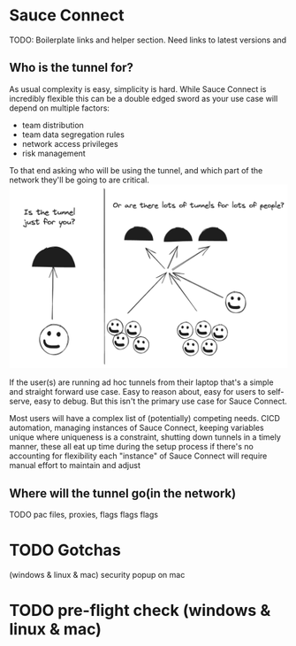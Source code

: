 # Sauce Connect
TODO: Boilerplate links and helper section. Need links to latest versions and 


## Who is the tunnel for?
As usual complexity is easy, simplicity is hard. While Sauce Connect is incredibly flexible this can be a double edged sword as your use case will depend on multiple factors:
- team distribution
- team data segregation rules
- network access privileges
- risk management

To that end asking who will be using the tunnel, and which part of the network they'll be going to are critical.
![use-case](./assets/who-is-sc-for.png)

If the user(s) are running ad hoc tunnels from their laptop that's a simple and straight forward use case. Easy to reason about, easy for users to self-serve, easy to debug. But this isn't the primary use case for Sauce Connect. 

Most users will have a complex list of (potentially) competing needs. CICD automation, managing instances of Sauce Connect, keeping variables unique where uniqueness is a constraint, shutting down tunnels in a timely manner, these all eat up time during the setup process if there's no accounting for flexibility each "instance" of Sauce Connect will require manual effort to maintain and adjust 

## Where will the tunnel go(in the network)
TODO pac files, proxies, flags flags flags

# TODO Gotchas
(windows & linux & mac)
security popup on mac

# TODO pre-flight check (windows & linux & mac)
